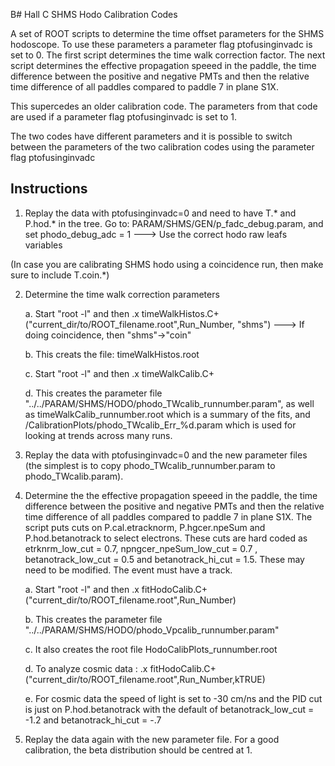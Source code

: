 B# Hall C SHMS Hodo Calibration Codes

A set of ROOT scripts to determine the time offset parameters for the SHMS hodoscope. To use these parameters a  parameter flag ptofusinginvadc is set to 0. The first script determines the time walk correction factor. The next script determines the effective propagation speeed in the paddle, the time difference between the positive and negative PMTs and then the relative time difference of all paddles compared to paddle 7 in plane S1X.


This supercedes an older calibration code. The parameters from that code are
used if a parameter flag ptofusinginvadc is set to 1. 

The two codes have different parameters and it is possible to switch between the parameters of the two calibration codes using the  parameter flag ptofusinginvadc


## Instructions
1. Replay the data with ptofusinginvadc=0 and need to have T.* and P.hod.* in the tree.
   Go to: PARAM/SHMS/GEN/p_fadc_debug.param, and set phodo_debug_adc = 1 --->  Use the correct hodo raw leafs variables 

(In case you are calibrating SHMS hodo using a coincidence run, then make sure to include T.coin.*)

2. Determine the time walk correction parameters

     a. Start "root -l" and then  .x timeWalkHistos.C+("current_dir/to/ROOT_filename.root",Run_Number, "shms") ---> If doing coincidence, then "shms"->"coin"

     b. This creats the file: timeWalkHistos.root

     c. Start "root -l" and then .x timeWalkCalib.C+

     d. This creates the parameter file "../../PARAM/SHMS/HODO/phodo_TWcalib_runnumber.param", as well as timeWalkCalib_runnumber.root which is a summary of the fits, and /CalibrationPlots/phodo_TWcalib_Err_%d.param which is used for looking at trends across many runs.

3.  Replay the data with ptofusinginvadc=0 and the new parameter files (the simplest is to copy phodo_TWcalib_runnumber.param to phodo_TWcalib.param).

4. Determine the the effective propagation speeed in the paddle, the time difference between the positive and negative PMTs and then the relative time difference of all paddles compared to paddle 7 in plane S1X. The script
puts cuts on P.cal.etracknorm, P.hgcer.npeSum and P.hod.betanotrack to select electrons. These cuts are hard coded as  etrknrm_low_cut = 0.7, npngcer_npeSum_low_cut = 0.7 , betanotrack_low_cut = 0.5 and betanotrack_hi_cut = 1.5. These may need to be modified. The event must have a track. 

     a.  Start "root -l" and then  .x  fitHodoCalib.C+("current_dir/to/ROOT_filename.root",Run_Number)     

      b.  This creates the parameter file "../../PARAM/SHMS/HODO/phodo_Vpcalib_runnumber.param"

     c. It also creates the root file HodoCalibPlots_runnumber.root

     d. To analyze cosmic data :  .x  fitHodoCalib.C+("current_dir/to/ROOT_filename.root",Run_Number,kTRUE) 

     e. For cosmic data the speed of light is set to -30 cm/ns and the PID cut is just on P.hod.betanotrack with the default of betanotrack_low_cut = -1.2 and betanotrack_hi_cut = -.7

5. Replay the data again with the new parameter file. For a good calibration, the beta distribution should be centred at 1.
